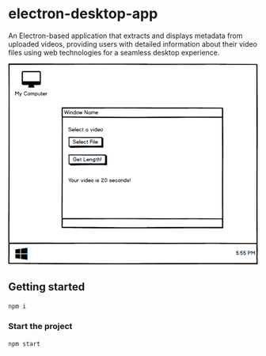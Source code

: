 # electron-desktop-app

An Electron-based application that extracts and displays metadata from uploaded videos, providing users with detailed information about their video files using web technologies for a seamless desktop experience.

![mock_img](001%20-%20mockup.png)

## Getting started

`npm i`

### Start the project

`npm start`
